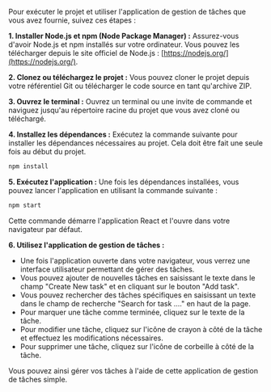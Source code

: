 Pour exécuter le projet et utiliser l'application de gestion de tâches que vous avez fournie, suivez ces étapes :

**1. Installer Node.js et npm (Node Package Manager) :**
   Assurez-vous d'avoir Node.js et npm installés sur votre ordinateur. Vous pouvez les télécharger depuis le site officiel de Node.js : [https://nodejs.org/](https://nodejs.org/).

**2. Clonez ou téléchargez le projet :**
   Vous pouvez cloner le projet depuis votre référentiel Git ou télécharger le code source en tant qu'archive ZIP.

**3. Ouvrez le terminal :**
   Ouvrez un terminal ou une invite de commande et naviguez jusqu'au répertoire racine du projet que vous avez cloné ou téléchargé.

**4. Installez les dépendances :**
   Exécutez la commande suivante pour installer les dépendances nécessaires au projet. Cela doit être fait une seule fois au début du projet.

   ```bash
   npm install
   ```

**5. Exécutez l'application :**
   Une fois les dépendances installées, vous pouvez lancer l'application en utilisant la commande suivante :

   ```bash
   npm start
   ```

   Cette commande démarre l'application React et l'ouvre dans votre navigateur par défaut.

**6. Utilisez l'application de gestion de tâches :**
   - Une fois l'application ouverte dans votre navigateur, vous verrez une interface utilisateur permettant de gérer des tâches.
   - Vous pouvez ajouter de nouvelles tâches en saisissant le texte dans le champ "Create New task" et en cliquant sur le bouton "Add task".
   - Vous pouvez rechercher des tâches spécifiques en saisissant un texte dans le champ de recherche "Search for task ...." en haut de la page.
   - Pour marquer une tâche comme terminée, cliquez sur le texte de la tâche.
   - Pour modifier une tâche, cliquez sur l'icône de crayon à côté de la tâche et effectuez les modifications nécessaires.
   - Pour supprimer une tâche, cliquez sur l'icône de corbeille à côté de la tâche.

Vous pouvez ainsi gérer vos tâches à l'aide de cette application de gestion de tâches simple.


   

   
